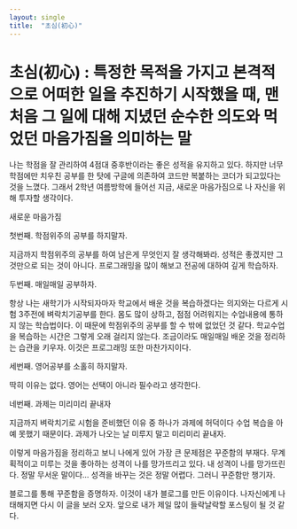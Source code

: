 ```yaml
---
layout: single
title:  "초심(初心)"
---
```


# 초심(初心) : 특정한 목적을 가지고 본격적으로 어떠한 일을 추진하기 시작했을 때, 맨 처음 그 일에 대해 지녔던 순수한 의도와 먹었던 마음가짐을 의미하는 말
나는 학점을 잘 관리하여 4점대 중후반이라는 좋은 성적을 유지하고 있다. 하지만 너무 학점에만 치우친 공부를 한 탓에 구글에 의존하여 코드만 복붙하는 코더가 되고있다는 것을 느꼈다.
그래서 2학년 여름방학에 들어선 지금, 새로운 마음가짐으로 나 자신을 위해 투자할 생각이다. 

새로운 마음가짐


첫번째. 학점위주의 공부를 하지말자.

지금까지 학점위주의 공부를 하여 남은게 무엇인지 잘 생각해봐라. 성적은 좋겠지만 그것만으로 되는 것이 아니다. 프로그래밍을 많이 해보고 전공에 대하여 깊게 학습하자.


두번째. 매일매일 공부하자.

항상 나는 새학기가 시작되자마자 학교에서 배운 것을 복습하겠다는 의지와는 다르게 시험 3주전에 벼락치기공부를 한다. 몸도 많이 상하고, 점점 어려워지는 수업내용에 통하지 않는 학습법이다.
이 때문에 학점위주의 공부를 할 수 밖에 없었던 것 같다. 학교수업을 복습하는 시간은 그렇게 오래 걸리지 않는다. 조금이라도 매일매일 배운 것을 정리하는 습관을 키우자.
이것은 프로그래밍 또한 마찬가지이다.


세번째. 영어공부를 소홀히 하지말자.

딱히 이유는 없다. 영어는 선택이 아니라 필수라고 생각한다.


네번째. 과제는 미리미리 끝내자

지금까지 벼락치기로 시험을 준비했던 이유 중 하나가 과제에 허덕이다 수업 복습을 아예 못했기 때문이다. 과제가 나오는 날 미루지 말고 미리미리 끝내자.


이렇게 마음가짐을 정리하고 보니 나에게 있어 가장 큰 문제점은 꾸준함의 부재다. 무계획적이고 미루는 것을 좋아하는 성격이 나를 망가뜨리고 있다.
내 성격이 나를 망가뜨린다. 정말 무서운 말이다... 성격을 바꾸는 것은 정말 어렵다. 그러니 꾸준함만 챙기자.

블로그를 통해 꾸준함을 증명하자. 이것이 내가 블로그를 만든 이유이다.
나자신에게 나태해지면 다시 이 글을 보러 오자.
앞으로 내가 제일 많이 들락날락할 포스팅이 될 것 같다.
